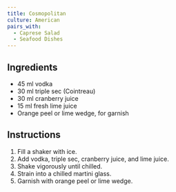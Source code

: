 ```yaml
---
title: Cosmopolitan
culture: American
pairs_with:
  - Caprese Salad
  - Seafood Dishes
---
```


## Ingredients
- 45 ml vodka
- 30 ml triple sec (Cointreau)
- 30 ml cranberry juice
- 15 ml fresh lime juice
- Orange peel or lime wedge, for garnish

## Instructions
1. Fill a shaker with ice.
2. Add vodka, triple sec, cranberry juice, and lime juice.
3. Shake vigorously until chilled.
4. Strain into a chilled martini glass.
5. Garnish with orange peel or lime wedge.
